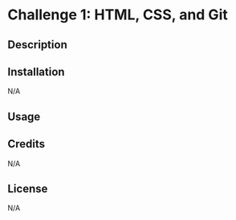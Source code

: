 # Challenge 1: HTML, CSS, and Git

## Description

## Installation

N/A

## Usage

## Credits

N/A

## License

N/A